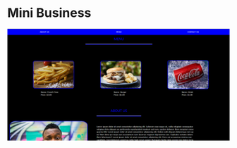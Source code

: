 # Mini Business

<a href="https://dstorr.github.io/minibusiness.github.io/">
  <img src="minibusiness.png">
</a>
